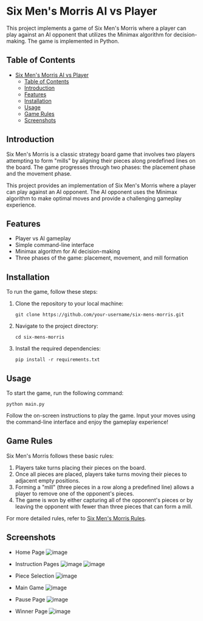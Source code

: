# Six Men's Morris AI vs Player

This project implements a game of Six Men's Morris where a player can play against an AI opponent that utilizes the Minimax algorithm for decision-making. The game is implemented in Python.

## Table of Contents

- [Six Men's Morris AI vs Player](#six-mens-morris-ai-vs-player)
  - [Table of Contents](#table-of-contents)
  - [Introduction](#introduction)
  - [Features](#features)
  - [Installation](#installation)
  - [Usage](#usage)
  - [Game Rules](#game-rules)
  - [Screenshots](#screenshots)

## Introduction

Six Men's Morris is a classic strategy board game that involves two players attempting to form "mills" by aligning their pieces along predefined lines on the board. The game progresses through two phases: the placement phase and the movement phase.

This project provides an implementation of Six Men's Morris where a player can play against an AI opponent. The AI opponent uses the Minimax algorithm to make optimal moves and provide a challenging gameplay experience.

## Features

- Player vs AI gameplay
- Simple command-line interface
- Minimax algorithm for AI decision-making
- Three phases of the game: placement, movement, and mill formation

## Installation

To run the game, follow these steps:

1. Clone the repository to your local machine:

    ```
    git clone https://github.com/your-username/six-mens-morris.git
    ```

2. Navigate to the project directory:

    ```
    cd six-mens-morris
    ```

3. Install the required dependencies:

    ```
    pip install -r requirements.txt
    ```

## Usage

To start the game, run the following command:

```
python main.py
```

Follow the on-screen instructions to play the game. Input your moves using the command-line interface and enjoy the gameplay experience!

## Game Rules

Six Men's Morris follows these basic rules:

1. Players take turns placing their pieces on the board.
2. Once all pieces are placed, players take turns moving their pieces to adjacent empty positions.
3. Forming a "mill" (three pieces in a row along a predefined line) allows a player to remove one of the opponent's pieces.
4. The game is won by either capturing all of the opponent's pieces or by leaving the opponent with fewer than three pieces that can form a mill.

For more detailed rules, refer to [Six Men's Morris Rules](https://en.wikipedia.org/wiki/Six_Men%27s_Morris#Rules).

## Screenshots

- Home Page
  ![image](https://github.com/D3struf/Six-Men-s-Morris/assets/93712294/430fa28d-599d-427e-b76d-22af1d338eca)

- Instruction Pages
  ![image](https://github.com/D3struf/Six-Men-s-Morris/assets/93712294/c14c2aa6-9eb5-4b17-8ae4-c2961cbe1368)
  ![image](https://github.com/D3struf/Six-Men-s-Morris/assets/93712294/d6438bb8-6b77-41ad-8cb4-54dfe956f914)

- Piece Selection
  ![image](https://github.com/D3struf/Six-Men-s-Morris/assets/93712294/3966569e-d5ba-4263-8dc4-8a50d3d5e07b)

- Main Game
  ![image](https://github.com/D3struf/Six-Men-s-Morris/assets/93712294/1afcff45-5aa0-4994-b1fe-9ed147819105)

- Pause Page
  ![image](https://github.com/D3struf/Six-Men-s-Morris/assets/93712294/d8eb2152-ae52-49e5-84d6-9b4da072be2b)

- Winner Page
  ![image](https://github.com/D3struf/Six-Men-s-Morris/assets/93712294/11e40e94-731f-4245-affb-4a63e4b755a0)

